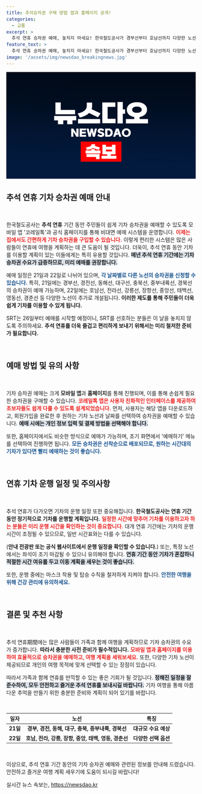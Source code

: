 ```yaml
---
title: 추석승차권 구매 방법 앱과 홈페이지 공개!
categories:
  - 교통
excerpt: >
  추석 연휴 승차권 예매, 놓치지 마세요! 한국철도공사가 경부선부터 호남선까지 다양한 노선의 비대면 예매를 진행합니다. 일정을 확인하고 스마트하게 여행 준비하세요!
feature_text: >
  추석 연휴 승차권 예매, 놓치지 마세요! 한국철도공사가 경부선부터 호남선까지 다양한 노선의 비대면 예매를 진행합니다. 일정을 확인하고 스마트하게 여행 준비하세요!
image: '/assets/img/newsdao_breakingnews.jpg'
---
```


<p><img src="/assets/img/newsdao_breakingnews.jpg" alt="koreaapp 속보" /></p>

<h2 data-ke-size="size26">추석 연휴 기차 승차권 예매 안내</h2>

<p data-ke-size="size16">&nbsp;</p>

<p>한국철도공사는 <b>추석 연휴</b> 기간 동안 주민들이 쉽게 기차 승차권을 예매할 수 있도록 모바일 앱 '코레일톡'과 공식 홈페이지를 통해 비대면 예매 시스템을 운영합니다. <b><span style="color: #ee2323;">이제는 집에서도 간편하게 기차 승차권을 구입할 수 있습니다.</span></b> 이렇게 편리한 시스템은 많은 사람들이 연휴에 여행을 계획하는 데 큰 도움이 될 것입니다. 더욱이, 추석 연휴 동안 기차를 이용할 계획이 있는 이들에게는 특히 유용할 것입니다. <b><span style="background-color: #21538527;">매년 추석 연휴 기간에는 기차 승차권 수요가 급증하므로, 미리 예매를 권장합니다.</span></b> </p>

<p>예매 일정은 21일과 22일로 나뉘어 있으며, <b><span style="color: #1a5490;">각 날짜별로 다른 노선의 승차권을 신청할 수 있습니다.</span></b> 특히, 21일에는 경부선, 경전선, 동해선, 대구선, 충북선, 중부내륙선, 경북선의 승차권이 예매 가능하며, 22일에는 호남선, 전라선, 강릉선, 장항선, 중앙선, 태백선, 영동선, 경춘선 등 다양한 노선이 추가로 개설됩니다. <b>이러한 제도를 통해 주민들이 더욱 쉽게 기차를 이용할 수 있게 됩니다.</b> </p>

<p>SRT는 26일부터 예매를 시작할 예정이니, SRT를 선호하는 분들은 이 날을 놓치지 않도록 주의하세요. <b>추석 연휴를 더욱 즐겁고 편리하게 보내기 위해서는 미리 철저한 준비가 필요합니다.</b></p>

<p data-ke-size="size16">&nbsp;</p>

<h2 data-ke-size="size26">예매 방법 및 유의 사항</h2>

<p data-ke-size="size16">&nbsp;</p>

<p>기차 승차권 예매는 크게 <b>모바일 앱</b>과 <b>홈페이지</b>를 통해 진행되며, 이를 통해 손쉽게 필요한 승차권을 구매할 수 있습니다. <b><span style="color: #ee2323;">코레일톡 앱은 사용자 친화적인 인터페이스를 제공하여 초보자들도 쉽게 다룰 수 있도록 설계되었습니다.</span></b> 먼저, 사용자는 해당 앱을 다운로드하고, 회원가입을 완료한 후 원하는 기차 노선과 날짜를 선택하여 승차권을 예매할 수 있습니다. <b><span style="background-color: #21538527;">예매 시에는 개인 정보 입력 및 결제 방법을 선택해야 합니다.</span></b> </p>

<p>또한, 홈페이지에서도 비슷한 방식으로 예매가 가능하며, 초기 화면에서 '예매하기' 메뉴를 선택하여 진행하면 됩니다. <b><span style="color: #1a5490;">모든 승차권은 선착순으로 배포되므로, 원하는 시간대의 기차가 있다면 빨리 예매하는 것이 좋습니다.</span></b> </p>

<p data-ke-size="size16">&nbsp;</p>

<h2 data-ke-size="size26">연휴 기차 운행 일정 및 주의사항</h2>

<p data-ke-size="size16">&nbsp;</p>

<p>추석 연휴가 다가오면 기차의 운행 일정 또한 중요해집니다. <b>한국철도공사는 연휴 기간 동안 정기적으로 기차를 운행할 계획입니다.</b> <b><span style="color: #ee2323;">일정한 시간에 맞추어 기차를 이용하고자 하는 분들은 미리 운행 시간을 확인하는 것이 중요합니다.</span></b> 대개 연휴 기간에는 기차의 운행 시간이 조정될 수 있으므로, 일반 시간표와는 다를 수 있습니다. </p>

<p>(<b>안내 전광판 또는 공식 웹사이트에서 운행 일정을 확인할 수 있습니다.</b>) 또는, 특정 노선에서는 좌석이 조기 마감될 수 있으니 유의해야 합니다. <b><span style="background-color: #21538527;">연휴 기간 동안 기차가 혼잡하니 적절한 시간 여유를 두고 이동 계획을 세우는 것이 좋습니다.</span></b> </p>

<p>또한, 운행 중에는 마스크 착용 및 탑승 수칙을 철저하게 지켜야 합니다. <b><span style="color: #1a5490;">안전한 여행을 위해 건강 관리에 유의하세요.</span></b> </p>

<p data-ke-size="size16">&nbsp;</p>

<h2 data-ke-size="size26">결론 및 추천 사항</h2>

<p data-ke-size="size16">&nbsp;</p>

<p>추석 연휴期間에는 많은 사람들이 가족과 함께 여행을 계획하므로 기차 승차권의 수요가 증가합니다. <b>따라서 충분한 사전 준비가 필수적입니다.</b> <b><span style="color: #ee2323;">모바일 앱과 홈페이지를 이용하여 효율적으로 승차권을 예매하고, 여행 계획을 세워보세요.</span></b> 또한, 다양한 기차 노선이 제공되므로 개인의 여행 목적에 맞게 선택할 수 있는 장점이 있습니다. </p>

<p>따라서 가족과 함께 연휴를 만끽할 수 있는 좋은 기회가 될 것입니다. <b><span style="background-color: #21538527;">정해진 일정을 잘 준수하여, 모두 안전하고 즐거운 추석 연휴를 보내시길 바랍니다.</span></b> 기차 여행을 통해 아름다운 추억을 만들기 위한 충분한 준비와 계획이 되어 있기를 바랍니다. </p>

<p data-ke-size="size16">&nbsp;</p>

<table style="width: 100%; border-collapse: collapse;">
    <thead>
        <tr>
            <th style="text-align: center; height: 17px;"><b>일자</b></th>
            <th style="text-align: center; height: 17px;"><b>노선</b></th>
            <th style="text-align: center; height: 17px;"><b>특징</b></th>
        </tr>
    </thead>
    <tbody>
        <tr>
            <td style="text-align: center; height: 17px;"><b>21일</b></td>
            <td style="text-align: center; height: 17px;"><b>경부, 경전, 동해, 대구, 충북, 중부내륙, 경북선</b></td>
            <td style="text-align: center; height: 17px;"><b>대규모 수요 예상</b></td>
        </tr>
        <tr>
            <td style="text-align: center; height: 17px;"><b>22일</b></td>
            <td style="text-align: center; height: 17px;"><b>호남, 전라, 강릉, 장항, 중앙, 태백, 영동, 경춘선</b></td>
            <td style="text-align: center; height: 17px;"><b>다양한 선택 옵션</b></td>
        </tr>
    </tbody>
</table>

<p data-ke-size="size16">&nbsp;</p>

<p>이상으로, 추석 연휴 기간 동안의 기차 승차권 예매와 관련된 정보를 안내해 드렸습니다. 안전하고 즐거운 여행 계획 세우기에 도움이 되시길 바랍니다!</p>
실시간 뉴스 속보는, <a href="https://newsdao.kr" rel="dofollow">https://newsdao.kr</a>


